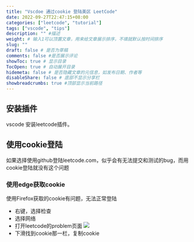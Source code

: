 ```yaml
---
title: "Vscdoe 通过cookie 登陆美区 LeetCode"
date: 2022-09-27T22:47:15+08:00
categories: ["leetcode", "tutorial"]
tags: ["vscode", "tips"]
description: "" #描述
weight: # 输入1可以顶置文章，用来给文章展示排序，不填就默认按时间排序
slug: ""
draft: false # 是否为草稿
comments: false #是否展示评论
showToc: true # 显示目录
TocOpen: true # 自动展开目录
hidemeta: false # 是否隐藏文章的元信息，如发布日期、作者等
disableShare: false # 底部不显示分享栏
showbreadcrumbs: true #顶部显示当前路径
---
```

## 安装插件
vscode 安装leetcode插件。
## 使用cookie登陆
如果选择使用github登陆leetcode.com，似乎会有无法提交和测试的bug，而用cookie登陆就没有这个问题

### 使用edge获取cookie
使用Firefox获取的cookie有问题，无法正常登陆
- 右键，选择检查
- 选择网络
- 打开leetcode的problem页面
![](https://pic-upyun.zwyyy456.tech/smms/2023-12-26-065715.png)
- 下滑找到cookie那一栏，复制cookie

